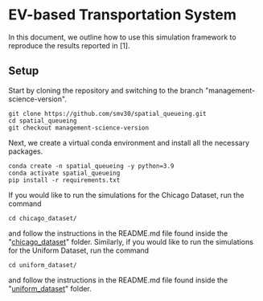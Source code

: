 # EV-based Transportation System

In this document, we outline how to use this simulation framework to reproduce the results reported in [1].

## Setup

Start by cloning the repository and switching to the branch "management-science-version".
```
git clone https://github.com/smv30/spatial_queueing.git
cd spatial_queueing
git checkout management-science-version
```
Next, we create a virtual conda environment and install all the necessary packages.
```
conda create -n spatial_queueing -y python=3.9
conda activate spatial_queueing
pip install -r requirements.txt
```
If you would like to run the simulations for the Chicago Dataset, run the command
```
cd chicago_dataset/
```
and follow the instructions in the README.md file found inside the "[chicago_dataset](./chicago_dataset/)" folder. Similarly, if you would like to run the simulations for the Uniform Dataset, run the command
```
cd uniform_dataset/
```
and follow the instructions in the README.md file found inside the "[uniform_dataset](./uniform_dataset/)" folder.
